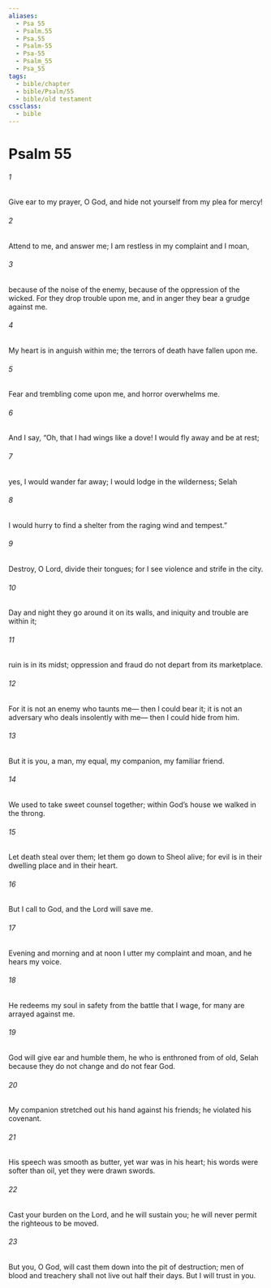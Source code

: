 ```yaml
---
aliases:
  - Psa 55
  - Psalm.55
  - Psa.55
  - Psalm-55
  - Psa-55
  - Psalm_55
  - Psa_55
tags:
  - bible/chapter
  - bible/Psalm/55
  - bible/old testament
cssclass:
  - bible
---
```


# Psalm 55

###### 1
Give ear to my prayer, O God, and hide not yourself from my plea for mercy!
###### 2
Attend to me, and answer me; I am restless in my complaint and I moan,
###### 3
because of the noise of the enemy, because of the oppression of the wicked. For they drop trouble upon me, and in anger they bear a grudge against me.
###### 4
My heart is in anguish within me; the terrors of death have fallen upon me.
###### 5
Fear and trembling come upon me, and horror overwhelms me.
###### 6
And I say, “Oh, that I had wings like a dove! I would fly away and be at rest;
###### 7
yes, I would wander far away; I would lodge in the wilderness; Selah
###### 8
I would hurry to find a shelter from the raging wind and tempest.”
###### 9
Destroy, O Lord, divide their tongues; for I see violence and strife in the city.
###### 10
Day and night they go around it on its walls, and iniquity and trouble are within it;
###### 11
ruin is in its midst; oppression and fraud do not depart from its marketplace.
###### 12
For it is not an enemy who taunts me— then I could bear it; it is not an adversary who deals insolently with me— then I could hide from him.
###### 13
But it is you, a man, my equal, my companion, my familiar friend.
###### 14
We used to take sweet counsel together; within God’s house we walked in the throng.
###### 15
Let death steal over them; let them go down to Sheol alive; for evil is in their dwelling place and in their heart.
###### 16
But I call to God, and the Lord will save me.
###### 17
Evening and morning and at noon I utter my complaint and moan, and he hears my voice.
###### 18
He redeems my soul in safety from the battle that I wage, for many are arrayed against me.
###### 19
God will give ear and humble them, he who is enthroned from of old, Selah because they do not change and do not fear God.
###### 20
My companion stretched out his hand against his friends; he violated his covenant.
###### 21
His speech was smooth as butter, yet war was in his heart; his words were softer than oil, yet they were drawn swords.
###### 22
Cast your burden on the Lord, and he will sustain you; he will never permit the righteous to be moved.
###### 23
But you, O God, will cast them down into the pit of destruction; men of blood and treachery shall not live out half their days. But I will trust in you.


